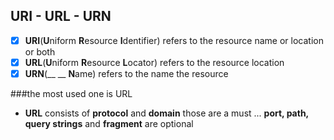 ## URI - URL - URN
- [X] **URI**(**U**niform **R**esource **I**dentifier) refers to the resource name or location or both
- [x] **URL**(**U**niform **R**esource **L**ocator) refers to the resource location
- [x] **URN**(__ __ **N**ame) refers to the name the resource

###the most used one is URL
- **URL** consists of **protocol** and **domain** those are a must ... **port, path, query strings** and **fragment** are optional

